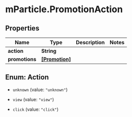 # mParticle.PromotionAction

## Properties
Name | Type | Description | Notes
------------ | ------------- | ------------- | -------------
**action** | **String** |  |
**promotions** | [**[Promotion]**](Promotion.md) |  |


<a name="Action"></a>
## Enum: Action


* `unknown` (value: `"unknown"`)

* `view` (value: `"view"`)

* `click` (value: `"click"`)




